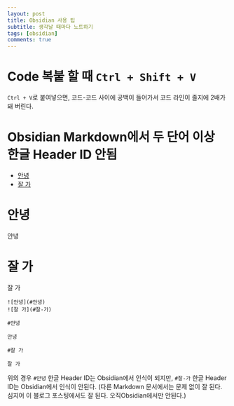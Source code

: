 ```yaml
---
layout: post
title: Obsidian 사용 팁
subtitle: 생각날 때마다 노트하기
tags: [obsidian]
comments: true
---
```

# Code 복붙 할 때 `Ctrl + Shift + V`

`Ctrl + V`로 붙여넣으면, 코드-코드 사이에 공백이 들어가서 코드 라인이 졸지에 2배가 돼 버린다.

# Obsidian Markdown에서 두 단어 이상 한글 Header ID 안됨

- [안녕](#안녕)
- [잘 가](#잘-가)

# 안녕

안녕

# 잘 가

잘 가

```
![안녕](#안녕)
![잘 가](#잘-가)

#안녕

안녕

#잘 가

잘 가
```

위의 경우 `#안녕` 한글 Header ID는 Obsidian에서 인식이 되지만, `#잘-가` 한글 Header ID는 Obsidian에서 인식이 안된다. (다른 Markdown 문서에서는 문제 없이 잘 된다. 심지어 이 블로그 포스팅에서도 잘 된다. 오직Obsidian에서만 안된다.)